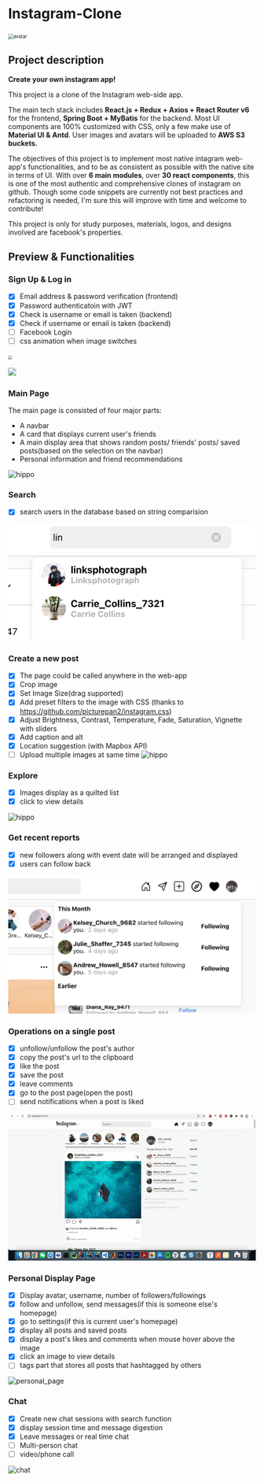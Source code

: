 Instagram-Clone
=======

<img src="https://s3.us-east-1.amazonaws.com/loyata.images/instagram-clone-logo.png" alt="avatar" style="zoom:67%;" />

## Project description

**Create your own instagram app!**

This project is a clone of the Instagram web-side app.

The main tech stack includes **React.js + Redux + Axios + React Router v6** for the frontend, **Spring Boot + MyBatis** for the backend. Most UI components are 100% customized with CSS, only a few make use of **Material UI & Antd**. User images and avatars will be uploaded to **AWS S3 buckets.** 

The objectives of this project is to implement most native intagram web-app's functionalities, and to be as consistent as possible with the native site in terms of UI. With over **6 main modules**, over **30 react components**, this is one of the most authentic and comprehensive clones of instagram on github. Though some code snippets are currently not best practices and refactoring is needed, I'm sure this will improve with time and welcome to contribute!

This project is only for study purposes, materials, logos, and designs involved are facebook's properties.

## Preview & Functionalities

### Sign Up & Log in

- [x] Email address & password verification (frontend)
- [x] Password authenticatoin with JWT
- [x] Check is username or email is taken (backend)
- [x] Check if username or email is taken (backend)
- [ ] Facebook Login
- [ ] css animation when image switches

<img src="https://s3.us-east-1.amazonaws.com/loyata.images/signup_page.png" style="zoom:50%;" />

![](https://s3.amazonaws.com/loyata.images/log-in-page.gif)

### Main Page

The main page is consisted of four major parts:

- A navbar 
- A card that displays current user's friends
- A main display area that shows random posts/ friends' posts/ saved posts(based on the selection on the navbar)
- Personal information and friend recommendations

![hippo](https://github.com/loyata/instagram-clone/blob/main/images/main-page-display.gif?raw=true)

### Search

- [x] search users in the database based on string comparision

![search](https://github.com/loyata/instagram-clone/blob/main/images/search-results.png?raw=true)

### Create a new post
- [x] The page could be called anywhere in the web-app
- [x] Crop image
- [x] Set Image Size(drag supported)
- [x] Add preset filters to the image with CSS (thanks to https://github.com/picturepan2/instagram.css)
- [x] Adjust Brightness, Contrast, Temperature, Fade, Saturation, Vignette with sliders
- [x] Add caption and alt
- [x] Location suggestion (with Mapbox API)
- [ ] Upload multiple images at same time
![hippo](https://github.com/loyata/instagram-clone/blob/main/images/make_new_posts.gif?raw=true)

### Explore
- [x] Images display as a quilted list
- [x] click to view details

![hippo](https://github.com/loyata/instagram-clone/blob/main/images/explore-images.gif?raw=true)

### Get recent reports

- [x] new followers along with event date will be arranged and displayed
- [x] users can follow back

![recent-posts](https://github.com/loyata/instagram-clone/blob/main/images/get-recent-reports.png?raw=true)

### Operations on a single post

- [x] unfollow/unfollow the post's author
- [x] copy the post's url to the clipboard
- [x] like the post
- [x] save the post
- [x] leave comments
- [x] go to the post page(open the post)
- [ ] send notifications when a post is liked

![single](https://github.com/loyata/instagram-clone/blob/main/images/single-post-ops.gif?raw=true)

### Personal Display Page

- [x] Display avatar, username, number of followers/followings
- [x] follow and unfollow, send messages(if this is someone else's homepage)
- [x] go to settings(if this is current user's homepage)
- [x] display all posts and saved posts
- [x] display a post's likes and comments when mouse hover above the image
- [x] click an image to view details
- [ ] tags part that stores all posts that hashtagged by others

![personal_page](https://github.com/loyata/instagram-clone/blob/main/images/personal-page.gif?raw=true)

### Chat

- [x] Create new chat sessions with search function
- [x] display session time and message digestion
- [x] Leave messages or real time chat
- [ ] Multi-person chat
- [ ] video/phone call

![chat](https://github.com/loyata/instagram-clone/blob/main/images/personal-page.gif?raw=true)
